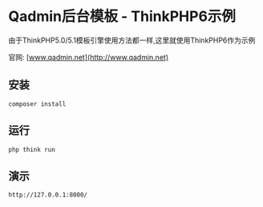 # Qadmin后台模板 - ThinkPHP6示例

由于ThinkPHP5.0/5.1模板引擎使用方法都一样,这里就使用ThinkPHP6作为示例		

官网: [www.qadmin.net](http://www.qadmin.net)

## 安装

```angular2html
composer install
```

## 运行

```angular2html
php think run
```


## 演示

```angular2html
http://127.0.0.1:8000/
```
